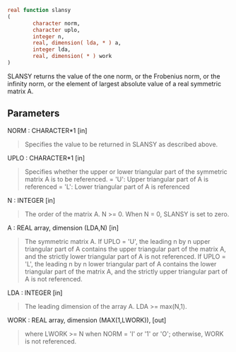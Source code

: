 ```fortran
real function slansy
(
        character norm,
        character uplo,
        integer n,
        real, dimension( lda, * ) a,
        integer lda,
        real, dimension( * ) work
)
```

SLANSY  returns the value of the one norm,  or the Frobenius norm, or
the  infinity norm,  or the  element of  largest absolute value  of a
real symmetric matrix A.

## Parameters
NORM : CHARACTER*1 [in]
> Specifies the value to be returned in SLANSY as described
> above.

UPLO : CHARACTER*1 [in]
> Specifies whether the upper or lower triangular part of the
> symmetric matrix A is to be referenced.
> = 'U':  Upper triangular part of A is referenced
> = 'L':  Lower triangular part of A is referenced

N : INTEGER [in]
> The order of the matrix A.  N >= 0.  When N = 0, SLANSY is
> set to zero.

A : REAL array, dimension (LDA,N) [in]
> The symmetric matrix A.  If UPLO = 'U', the leading n by n
> upper triangular part of A contains the upper triangular part
> of the matrix A, and the strictly lower triangular part of A
> is not referenced.  If UPLO = 'L', the leading n by n lower
> triangular part of A contains the lower triangular part of
> the matrix A, and the strictly upper triangular part of A is
> not referenced.

LDA : INTEGER [in]
> The leading dimension of the array A.  LDA >= max(N,1).

WORK : REAL array, dimension (MAX(1,LWORK)), [out]
> where LWORK >= N when NORM = 'I' or '1' or 'O'; otherwise,
> WORK is not referenced.
